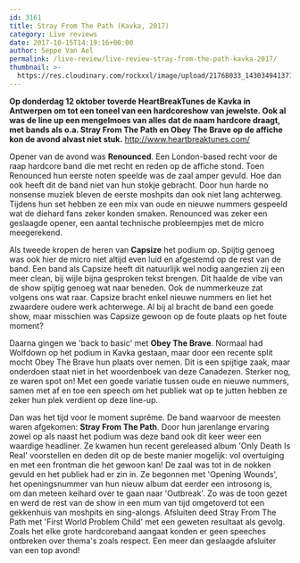 ```yaml
---
id: 3161
title: Stray From The Path (Kavka, 2017)
category: Live reviews
date: 2017-10-15T14:19:16+00:00
author: Seppe Van Ael
permalink: /live-review/live-review-stray-from-the-path-kavka-2017/
thumbnail: >-
  https://res.cloudinary.com/rockxxl/image/upload/21768033_1430349413712882_6535907887110210513_n.jpg
---
```

**Op donderdag 12 oktober toverde HeartBreakTunes de Kavka in Antwerpen om tot een toneel van een hardcoreshow van jewelste. Ook al was de line up een mengelmoes van alles dat de naam hardcore draagt, met bands als o.a. Stray From The Path en Obey The Brave op de affiche kon de avond alvast niet stuk.**
http://www.heartbreaktunes.com/

Opener van de avond was **Renounced**. Een London-based recht voor de raap hardcore band die met recht en reden op de affiche stond. Toen Renounced hun eerste noten speelde was de zaal amper gevuld. Hoe dan ook heeft dit de band niet van hun stokje gebracht. Door hun harde no nonsense muziek bleven de eerste moshpits dan ook niet lang achterweg. Tijdens hun set hebben ze een mix van oude en nieuwe nummers gespeeld wat de diehard fans zeker konden smaken. Renounced was zeker een geslaagde opener, een aantal technische probleempjes met de micro meegerekend.

Als tweede kropen de heren van **Capsize** het podium op. Spijtig genoeg was ook hier de micro niet altijd even luid en afgestemd op de rest van de band. Een band als Capsize heeft dit natuurlijk wel nodig aangezien zij een meer clean, bij wijle bijna gesproken tekst brengen. Dit haalde de vibe van de show spijtig genoeg wat naar beneden. Ook de nummerkeuze zat volgens ons wat raar. Capsize bracht enkel nieuwe nummers en liet het zwaardere oudere werk achterwege. Al bij al bracht de band een goede show, maar misschien was Capsize gewoon op de foute plaats op het foute moment?

Daarna gingen we 'back to basic' met **Obey The Brave**. Normaal had Wolfdown op het podium in Kavka gestaan, maar door een recente split mocht Obey The Brave hun plaats over nemen. Dit is een spijtige zaak, maar onderdoen staat niet in het woordenboek van deze Canadezen. Sterker nog, ze waren spot on! Met een goede variatie tussen oude en nieuwe nummers, samen met af en toe een speech om het publiek wat op te jutten hebben ze zeker hun plek verdient op deze line-up.

Dan was het tijd voor le moment suprême. De band waarvoor de meesten waren afgekomen: **Stray From The Path**. Door hun jarenlange ervaring zowel op als naast het podium was deze band ook dit keer weer een waardige headliner. Ze kwamen hun recent gereleased album 'Only Death Is Real' voorstellen en deden dit op de beste manier mogelijk: vol overtuiging en met een frontman die het gewoon kan! De zaal was tot in de nokken gevuld en het publiek had er zin in. Ze begonnen met 'Opening Wounds', het openingsnummer van hun nieuw album dat eerder een introsong is, om dan meteen keihard over te gaan naar 'Outbreak'. Zo was de toon gezet en werd de rest van de show in een mum van tijd omgetoverd tot een gekkenhuis van moshpits en sing-alongs. Afsluiten deed Stray From The Path met 'First World Problem Child' met een geweten resultaat als gevolg. Zoals het elke grote hardcoreband aangaat konden er geen speeches ontbreken over thema's zoals respect. Een meer dan geslaagde afsluiter van een top avond!
